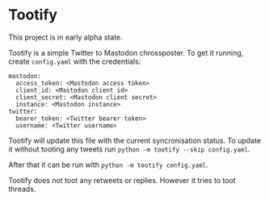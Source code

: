 # Tootify

This project is in early alpha state.

Tootify is a simple Twitter to Mastodon chrossposter. To get it running, create `config.yaml` with the credentials:

```
mastodon:
  access_token: <Mastodon access token>
  client_id: <Mastodon client id>
  client_secret: <Mastodon client secret>
  instance: <Mastodon instance>
twitter:
  bearer_token: <Twitter bearer token>
  username: <Twitter username>
```

Tootify will update this file with the current syncronisation status. To update it without tooting any tweets run `python -m tootify --skip config.yaml`.

After that it can be run with `python -m tootify config.yaml`.

Tootify does not toot any retweets or replies. However it tries to toot threads.